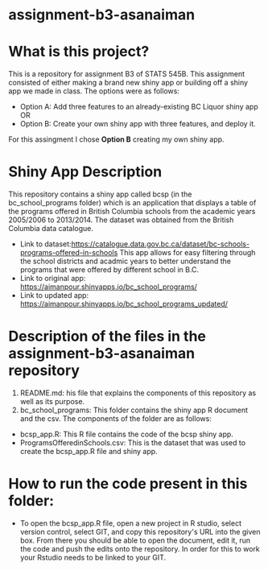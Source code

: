 # assignment-b3-asanaiman

# What is this project?
This is a repository for assignment B3 of STATS 545B. This assignment consisted of either making a brand new shiny app or building off a shiny app we made in class. The options were as follows:
 - Option A: Add three features to an already-existing BC Liquor shiny app OR
 - Option B: Create your own shiny app with three features, and deploy it.
 
For this assingment I chose **Option B** creating my own shiny app.

# Shiny App Description
This repository contains a shiny app called bcsp (in the bc_school_programs folder) which is an application that displays a table of the programs offered in British Columbia schools from the academic years 2005/2006 to 2013/2014. The dataset was obtained from the British Columbia data catalogue. 
- Link to dataset:https://catalogue.data.gov.bc.ca/dataset/bc-schools-programs-offered-in-schools
This app allows for easy filtering through the school districts and acadmic years to better understand the programs that were offered by different school in B.C.
- Link to original app: https://aimanpour.shinyapps.io/bc_school_programs/
- Link to updated app: https://aimanpour.shinyapps.io/bc_school_programs_updated/

# Description of the files in the assignment-b3-asanaiman repository
1. README.md: his file that explains the components of this repository as well as its purpose.
2. bc_school_programs: This folder contains the shiny app R document and the csv. The components of the folder are as follows:
- bcsp_app.R: This R file contains the code of the bcsp shiny app.
- ProgramsOfferedinSchools.csv: This is the dataset that was used to create the bcsp_app.R file and shiny app.

# How to run the code present in this folder:
* To open the bcsp_app.R file, open a new project in R studio, select version control, select GIT, and copy this repository's URL into the given box. From there you should be able to open the document, edit it, run the code and push the edits onto the repository. In order for this to work your Rstudio needs to be linked to your GIT. 
